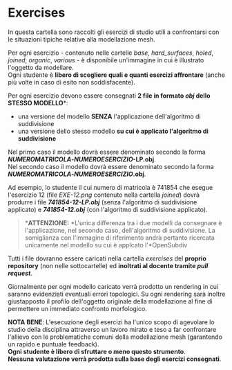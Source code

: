 # Exercises

In questa cartella sono raccolti gli esercizi di studio utili a confrontarsi con le situazioni tipiche 
relative alla modellazione mesh.

Per ogni esercizio - contenuto nelle cartelle *base*, *hard_surfaces*, *holed*, *joined*, *organic*, *various* - 
è disponibile un'immagine in cui è illustrato l'oggetto da modellare.   
Ogni studente è **libero di scegliere quali e quanti esercizi affrontare** (anche più volte in caso di esito non soddisfacente).

Per ogni esercizio devono essere consegnati **2 file in formato _obj_ dello STESSO MODELLO**\*:

- una versione del modello **SENZA** l'applicazione dell'algoritmo di suddivisione
- una versione dello stesso modello **su cui è applicato l'algoritmo di suddivisione**

Nel primo caso il modello dovrà essere denominato secondo la forma **_NUMEROMATRICOLA_-_NUMEROESERCIZIO_-LP.obj**.   
Nel secondo caso il modello dovrà essere denominato secondo la forma **_NUMEROMATRICOLA_-_NUMEROESERCIZIO_.obj**.

Ad esempio, lo studente il cui numero di matricola è 741854 che esegue l'esercizio 12 (file *EXE-12.png* 
contenuto nella cartella *joined*) dovrà produrre i file _**741854-12-LP.obj**_ (senza l'algoritmo 
di suddivisione applicato) e _**741854-12.obj**_ (con l'algoritmo di suddivisione applicato).

> \***ATTENZIONE:** *L'unica differenza tra i due modelli da consegnare è l'applicazione, nel secondo caso, 
dell'algoritmo di suddivisione. La somiglianza con l'immagine di riferimento andrà pertanto ricercata unicamente 
nel modello su cui è applcato l'*OpenSubdiv

Tutti i file dovranno essere caricati nella cartella *exercises* del **proprio repository**
(non nelle sottocartelle) ed **inoltrati al docente tramite _pull request_**.

Giornalmente per ogni modello caricato verrà prodotto un rendering in cui saranno evidenziati 
eventuali errori topologici. Su ogni rendering sarà inoltre giustapposto il profilo dell'oggetto 
originale della modellazione al fine di permettere un immediato confronto morfologico.

**NOTA BENE**: L'esecuzione degli esercizi ha l'unico scopo di agevolare lo studio della disciplina attraverso 
un lavoro mirato e teso a far confrontare l'allievo con le problematiche comuni della modellazione 
mesh (garantendo un rapido e puntuale feedback).   
**Ogni studente è libero di sfruttare o meno questo strumento**.   
**Nessuna valutazione verrà prodotta sulla base degli esercizi consegnati**.
